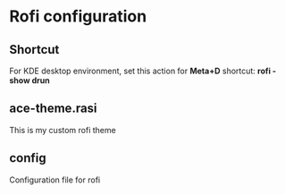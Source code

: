 # Rofi configuration

## Shortcut

For KDE desktop environment, set this action for **Meta+D** shortcut: **rofi -show drun**

## ace-theme.rasi

This is my custom rofi theme

## config

Configuration file for rofi
